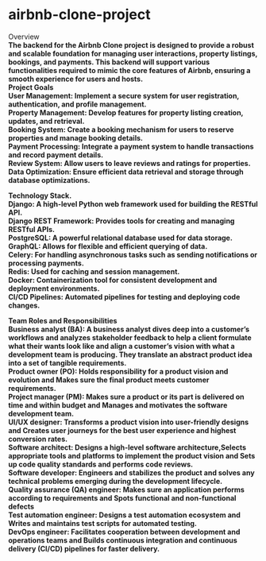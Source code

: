 # airbnb-clone-project
Overview<b> <br/>
The backend for the Airbnb Clone project is designed to provide a robust and scalable foundation for managing user interactions, property listings, bookings, and payments. This backend will support various functionalities required to mimic the core features of Airbnb, ensuring a smooth experience for users and hosts.<br/>
Project Goals<br/>
User Management: Implement a secure system for user registration, authentication, and profile management.<br/>
Property Management: Develop features for property listing creation, updates, and retrieval.<br/>
Booking System: Create a booking mechanism for users to reserve properties and manage booking details.<br/>
Payment Processing: Integrate a payment system to handle transactions and record payment details.<br/>
Review System: Allow users to leave reviews and ratings for properties.<br/>
Data Optimization: Ensure efficient data retrieval and storage through database optimizations.<br/>

Technology Stack.<br/>
Django: A high-level Python web framework used for building the RESTful API.<br/>
Django REST Framework: Provides tools for creating and managing RESTful APIs.<br/>
PostgreSQL: A powerful relational database used for data storage.<br/>
GraphQL: Allows for flexible and efficient querying of data.<br/>
Celery: For handling asynchronous tasks such as sending notifications or processing payments.<br/>
Redis: Used for caching and session management.<br/>
Docker: Containerization tool for consistent development and deployment environments.<br/>
CI/CD Pipelines: Automated pipelines for testing and deploying code changes.<br/>

Team Roles and Responsibilities<br/>
Business analyst (BA): A business analyst dives deep into a customer’s workflows and analyzes stakeholder feedback to help a client formulate what their wants look like and align a customer’s vision with what a development team is producing. They translate an abstract product idea into a set of tangible requirements. <br/>
Product owner (PO): Holds responsibility for a product vision and evolution and Makes sure the final product meets customer requirements.<br>
Project manager (PM): Makes sure a product or its part is delivered on time and within budget and Manages and motivates the software development team.<br>
UI/UX designer: Transforms a product vision into user-friendly designs and Creates user journeys for the best user experience and highest conversion rates.<br/>
Software architect: Designs a high-level software architecture,Selects appropriate tools and platforms to implement the product vision and Sets up code quality standards and performs code reviews.<br/>
Software developer: Engineers and stabilizes the product and solves any technical problems emerging during the development lifecycle.<br>
Quality assurance (QA) engineer: Makes sure an application performs according to requirements and Spots functional and non-functional defects<br>
Test automation engineer: Designs a test automation ecosystem and Writes and maintains test scripts for automated testing.<br/>
DevOps engineer: Facilitates cooperation between development and operations teams and Builds continuous integration and continuous delivery (CI/CD) pipelines for faster delivery.<br/>
